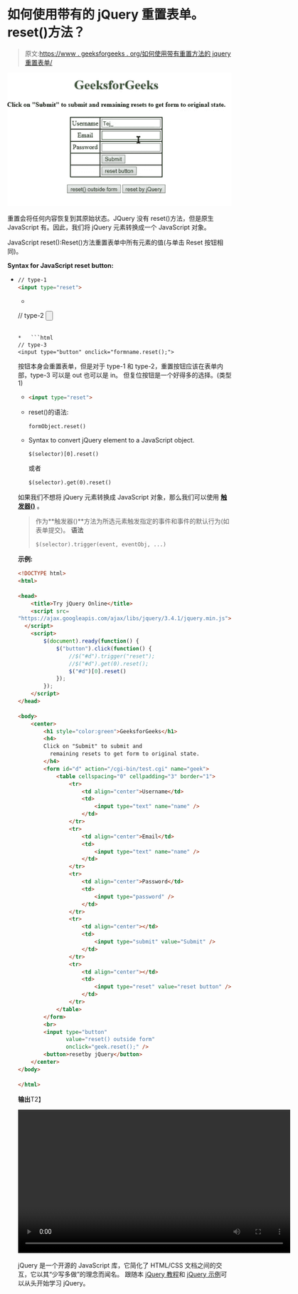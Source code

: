 # 如何使用带有的 jQuery 重置表单。reset()方法？

> 原文:[https://www . geeksforgeeks . org/如何使用带有重置方法的 jquery 重置表单/](https://www.geeksforgeeks.org/how-to-reset-a-form-using-jquery-with-reset-method/)

![](img/6271ac77795949b50e3b466381d33e82.png)

重置会将任何内容恢复到其原始状态。JQuery 没有 reset()方法，但是原生 JavaScript 有。因此，我们将 jQuery 元素转换成一个 JavaScript 对象。

JavaScript reset():Reset()方法重置表单中所有元素的值(与单击 Reset 按钮相同)。

**Syntax for JavaScript reset button:**

*   ```html
    // type-1
    <input type="reset">

    ```

    *   ```html
    // type-2
    <input type="button" onclick="this.form.reset();">
    ```

    *   ```html
    // type-3
    <input type="button" onclick="formname.reset();">
    ```

    按钮本身会重置表单，但是对于 type-1 和 type-2，重置按钮应该在表单内部，type-3 可以是 out 也可以是 in。
    但复位按钮是一个好得多的选择。(类型 1)

    *   ```html
        <input type="reset">
        ```

    *   reset()的语法:

        ```html
        formObject.reset()
        ```

    *   Syntax to convert jQuery element to a JavaScript object.

        ```html
        $(selector)[0].reset()
        ```

        或者

        ```html
        $(selector).get(0).reset()
        ```

    如果我们不想将 jQuery 元素转换成 JavaScript 对象，那么我们可以使用 [**触发器()**](https://www.geeksforgeeks.org/jquery-trigger-method/) 。

    > 作为**触发器()**方法为所选元素触发指定的事件和事件的默认行为(如表单提交)。
    > **语法**
    > 
    > ```html
    > $(selector).trigger(event, eventObj, ...)
    > ```

    **示例:**

    ```html
    <!DOCTYPE html>
    <html>

    <head>
        <title>Try jQuery Online</title>
        <script src=
    "https://ajax.googleapis.com/ajax/libs/jquery/3.4.1/jquery.min.js">
      </script>
        <script>
            $(document).ready(function() {
                $("button").click(function() {
                    //$("#d").trigger("reset");
                    //$("#d").get(0).reset();
                    $("#d")[0].reset()
                });
            });
        </script>
    </head>

    <body>
        <center>
            <h1 style="color:green">GeeksforGeeks</h1>
            <h4> 
            Click on "Submit" to submit and 
              remaining resets to get form to original state. 
            </h4>
            <form id="d" action="/cgi-bin/test.cgi" name="geek">
                <table cellspacing="0" cellpadding="3" border="1">
                    <tr>
                        <td align="center">Username</td>
                        <td>
                            <input type="text" name="name" />
                        </td>
                    </tr>
                    <tr>
                        <td align="center">Email</td>
                        <td>
                            <input type="text" name="name" />
                        </td>
                    </tr>
                    <tr>
                        <td align="center">Password</td>
                        <td>
                            <input type="password" />
                        </td>
                    </tr>
                    <tr>
                        <td align="center"></td>
                        <td>
                            <input type="submit" value="Submit" />
                        </td>
                    </tr>
                    <tr>
                        <td align="center"></td>
                        <td>
                            <input type="reset" value="reset button" />
                        </td>
                    </tr>
                </table>
            </form>
            <br>
            <input type="button" 
                   value="reset() outside form" 
                   onclick="geek.reset();" />
            <button>resetby jQuery</button>
        </center>
    </body>

    </html>
    ```

    **输出**T2】

    <video class="wp-video-shortcode" id="video-357041-1" width="612" height="322" autoplay="" preload="metadata" controls=""><source type="video/mp4" src="https://media.geeksforgeeks.org/wp-content/uploads/20191103080522/reset.mp4?_=1">[https://media.geeksforgeeks.org/wp-content/uploads/20191103080522/reset.mp4](https://media.geeksforgeeks.org/wp-content/uploads/20191103080522/reset.mp4)</video>

    jQuery 是一个开源的 JavaScript 库，它简化了 HTML/CSS 文档之间的交互，它以其“少写多做”的理念而闻名。
    跟随本 [jQuery 教程](https://www.geeksforgeeks.org/jquery-tutorials/)和 [jQuery 示例](https://www.geeksforgeeks.org/jquery-examples/)可以从头开始学习 jQuery。